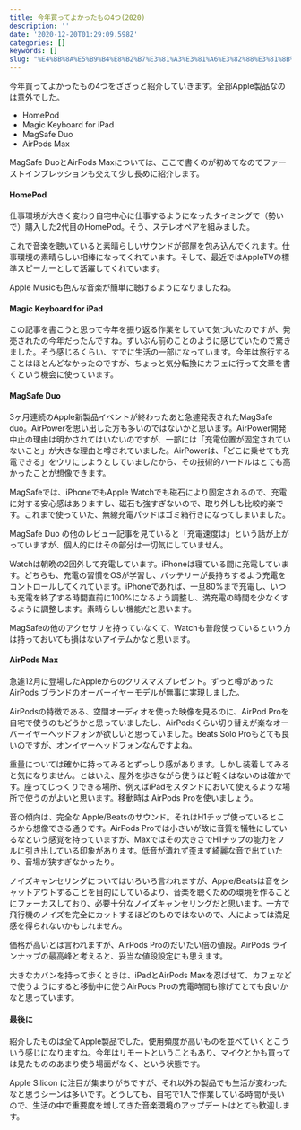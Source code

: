 ```yaml
---
title: 今年買ってよかったもの4つ(2020)
description: ''
date: '2020-12-20T01:29:09.598Z'
categories: []
keywords: []
slug: "%E4%BB%8A%E5%B9%B4%E8%B2%B7%E3%81%A3%E3%81%A6%E3%82%88%E3%81%8B%E3%81%A3%E3%81%9F%E3%82%82%E3%81%AE4%E3%81%A4%282020%29"
---
```

今年買ってよかったもの4つをざざっと紹介していきます。全部Apple製品なのは意外でした。

*   HomePod
*   Magic Keyboard for iPad
*   MagSafe Duo
*   AirPods Max

MagSafe DuoとAirPods Maxについては、ここで書くのが初めてなのでファーストインプレッションも交えて少し長めに紹介します。

#### HomePod

仕事環境が大きく変わり自宅中心に仕事するようになったタイミングで（勢いで）購入した2代目のHomePod。そう、ステレオペアを組みました。

これで音楽を聴いていると素晴らしいサウンドが部屋を包み込んでくれます。仕事環境の素晴らしい相棒になってくれています。そして、最近ではAppleTVの標準スピーカーとして活躍してくれています。

Apple Musicも色んな音楽が簡単に聴けるようになりましたね。

#### Magic Keyboard for iPad

この記事を書こうと思って今年を振り返る作業をしていて気づいたのですが、発売されたの今年だったんですね。ずいぶん前のことのように感じていたので驚きました。そう感じるくらい、すでに生活の一部になっています。今年は旅行することはほとんどなかったのですが、ちょっと気分転換にカフェに行って文章を書くという機会に使っています。

#### MagSafe Duo

3ヶ月連続のApple新製品イベントが終わったあと急遽発表されたMagSafe duo。AirPowerを思い出した方も多いのではないかと思います。AirPower開発中止の理由は明かされてはいないのですが、一部には「充電位置が固定されていないこと」が大きな理由と噂されていました。AirPowerは、「どこに乗せても充電できる」をウリにしようとしていましたから、その技術的ハードルはとても高かったことが想像できます。

MagSafeでは、iPhoneでもApple Watchでも磁石により固定されるので、充電に対する安心感はありますし、磁石も強すぎないので、取り外しも比較的楽です。これまで使っていた、無線充電パッドはゴミ箱行きになってしまいました。

MagSafe Duo の他のレビュー記事を見ていると「充電速度は」という話が上がっていますが、個人的にはその部分は一切気にしていません。

Watchは朝晩の2回外して充電しています。iPhoneは寝ている間に充電しています。どちらも、充電の習慣をOSが学習し、バッテリーが長持ちするよう充電をコントロールしてくれています。iPhoneであれば、一旦80%まで充電し、いつも充電を終了する時間直前に100%になるよう調整し、満充電の時間を少なくするように調整します。素晴らしい機能だと思います。

MagSafeの他のアクセサリを持っていなくて、Watchも普段使っているという方は持っておいても損はないアイテムかなと思います。

#### AirPods Max

急遽12月に登場したAppleからのクリスマスプレゼント。ずっと噂があった AirPods ブランドのオーバーイヤーモデルが無事に実現しました。

AirPodsの特徴である、空間オーディオを使った映像を見るのに、AirPod Proを自宅で使うのもどうかと思っていましたし、AirPodsくらい切り替えが楽なオーバーイヤーヘッドフォンが欲しいと思っていました。Beats Solo Proもとても良いのですが、オンイヤーヘッドフォンなんですよね。

重量については確かに持ってみるとずっしり感があります。しかし装着してみると気になりません。とはいえ、屋外を歩きながら使うほど軽くはないのは確かです。座ってじっくりできる場所、例えばiPadをスタンドにおいて使えるような場所で使うのがよいと思います。移動時は AirPods Proを使いましょう。

音の傾向は、完全な Apple/Beatsのサウンド。それはH1チップ使っているところから想像できる通りです。AirPods Proでは小さいが故に音質を犠牲にしているなという感覚を持っていますが、Maxではその大きさでH1チップの能力をフルに引き出している印象があります。低音が潰れず歪まず綺麗な音で出ていたり、音場が狭すぎなかったり。

ノイズキャンセリングについてはいろいろ言われますが、Apple/Beatsは音をシャットアウトすることを目的にしているより、音楽を聴くための環境を作ることにフォーカスしており、必要十分なノイズキャンセリングだと思います。一方で飛行機のノイズを完全にカットするほどのものではないので、人によっては満足感を得られないかもしれません。

価格が高いとは言われますが、AirPods Proのだいたい倍の値段。AirPods ラインナップの最高峰と考えると、妥当な値段設定にも思えます。

大きなカバンを持って歩くときは、iPadとAirPods Maxを忍ばせて、カフェなどで使うようにすると移動中に使うAirPods Proの充電時間も稼げてとても良いかなと思っています。

#### 最後に

紹介したものは全てApple製品でした。使用頻度が高いものを並べていくとこういう感じになりますね。今年はリモートということもあり、マイクとかも買っては見たもののあまり使う場面がなく、という状態です。

Apple Silicon に注目が集まりがちですが、それ以外の製品でも生活が変わったなと思うシーンは多いです。どうしても、自宅で1人で作業している時間が長いので、生活の中で重要度を増してきた音楽環境のアップデートはとても歓迎します。
